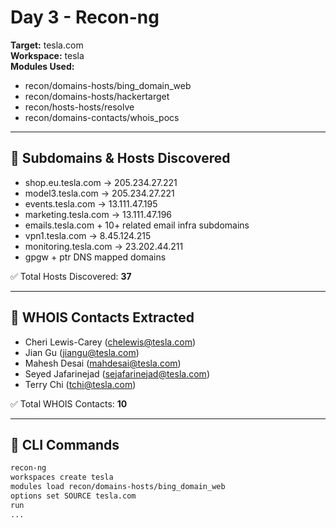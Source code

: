 # Day 3 - Recon-ng
**Target:** tesla.com  
**Workspace:** tesla  
**Modules Used:**
- recon/domains-hosts/bing_domain_web
- recon/domains-hosts/hackertarget
- recon/hosts-hosts/resolve
- recon/domains-contacts/whois_pocs

---

## 🧠 Subdomains & Hosts Discovered
- shop.eu.tesla.com → 205.234.27.221
- model3.tesla.com → 205.234.27.221
- events.tesla.com → 13.111.47.195
- marketing.tesla.com → 13.111.47.196
- emails.tesla.com + 10+ related email infra subdomains
- vpn1.tesla.com → 8.45.124.215
- monitoring.tesla.com → 23.202.44.211
- gpgw + ptr DNS mapped domains

✅ Total Hosts Discovered: **37**

---

## 📧 WHOIS Contacts Extracted
- Cheri Lewis-Carey (chelewis@tesla.com)
- Jian Gu (jiangu@tesla.com)
- Mahesh Desai (mahdesai@tesla.com)
- Seyed Jafarinejad (sejafarinejad@tesla.com)
- Terry Chi (tchi@tesla.com)

✅ Total WHOIS Contacts: **10**

---

## 🧾 CLI Commands
```bash
recon-ng
workspaces create tesla
modules load recon/domains-hosts/bing_domain_web
options set SOURCE tesla.com
run
...
